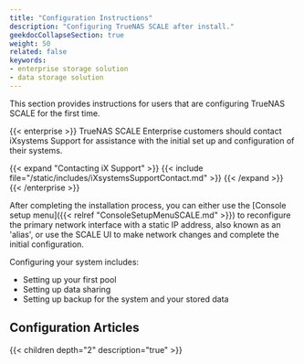 ```yaml
---
title: "Configuration Instructions"
description: "Configuring TrueNAS SCALE after install."
geekdocCollapseSection: true
weight: 50
related: false
keywords:
- enterprise storage solution
- data storage solution
---
```


This section provides instructions for users that are configuring TrueNAS SCALE for the first time.

{{< enterprise >}}
TrueNAS SCALE Enterprise customers should contact iXsystems Support for assistance with the initial set up and configuration of their systems.

{{< expand "Contacting iX Support" >}}
{{< include file="/static/includes/iXsystemsSupportContact.md" >}}
{{< /expand >}}
{{< /enterprise >}}

After completing the installation process, you can either use the [Console setup menu]({{< relref "ConsoleSetupMenuSCALE.md" >}}) to reconfigure the primary network interface with a static IP address, also known as an 'alias', or use the SCALE UI to make network changes and complete the initial configuration.

Configuring your system includes:

* Setting up your first pool
* Setting up data sharing
* Setting up backup for the system and your stored data

<div class="noprint">

## Configuration Articles

{{< children depth="2" description="true" >}}

</div>
